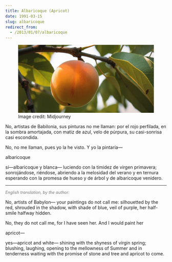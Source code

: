 ```yaml
---
title: Albaricoque (Apricot)
date: 1991-03-15
slug: albaricoque
redirect_from:
  - /2013/01/07/albaricoque
---
```


<figure>
<img src="assets/apricot.jpg" /></a><figcaption>Image credit: Midjourney</figcaption></figure>

<p class="poetry">No, artistas de Babilonia,
sus pinturas no me llaman:
por el rojo perfilada,
en la sombra amortajada,
con matiz de azul, velo de púrpura,
su casi-sonrisa casi escondida.

No, no me llaman,
pues yo la he visto.
Y yo la pintaría—

albaricoque

sí—albaricoque y blanca—
luciendo con la timidez
de virgen primavera;
sonrojándose,
riéndose,
abriendo
a la melosidad del verano
y en ternura esperando
con la promesa
de hueso
y de árbol
y de albaricoque venidero.</p>

<hr />
<p style="font-size:90%;color:#777;font-style:italic;">English translation, by the author:</p>

<p class="poetry">No, artists of Babylon—
your paintings do not call me:
silhouetted by the red,
shrouded in the shadow,
with shade of blue, veil of purple,
her half-smile halfway hidden.

No, they do not call me,
for I have seen her.
And I would paint her

apricot—

yes—apricot and white—
shining with the shyness
of virgin spring;
blushing,
laughing,
opening
to the mellowness of Summer
and in tenderness waiting
with the promise
of stone
and tree
and apricot to come.</p>